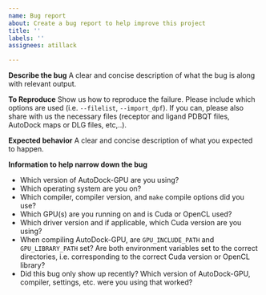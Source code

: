 ```yaml
---
name: Bug report
about: Create a bug report to help improve this project
title: ''
labels: ''
assignees: atillack

---
```


**Describe the bug**
A clear and concise description of what the bug is along with relevant output.

**To Reproduce**
Show us how to reproduce the failure. Please include which options are used (i.e. `--filelist`, `--import_dpf`). If you can, please also share with us the necessary files (receptor and ligand PDBQT files, AutoDock maps or DLG files, etc,..).

**Expected behavior**
A clear and concise description of what you expected to happen.

**Information to help narrow down the bug**
- Which version of AutoDock-GPU are you using?
- Which operating system are you on?
- Which compiler, compiler version, and `make` compile options did you use?
- Which GPU(s) are you running on and is Cuda or OpenCL used?
- Which driver version and if applicable, which Cuda version are you using?
- When compiling AutoDock-GPU, are `GPU_INCLUDE_PATH` and `GPU_LIBRARY_PATH` set? Are both environment variables set to the correct directories, i.e. corresponding to the correct Cuda version or OpenCL library?
- Did this bug only show up recently? Which version of AutoDock-GPU, compiler, settings, etc. were you using that worked?
